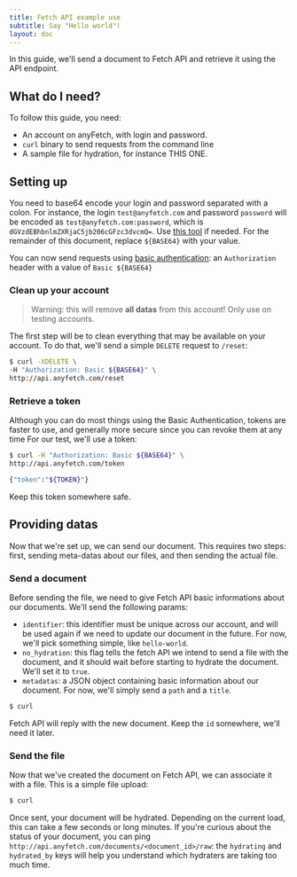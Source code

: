 ```yaml
---
title: Fetch API example use
subtitle: Say "Hello world"!
layout: doc
---
```


In this guide, we'll send a document to Fetch API and retrieve it using the API endpoint.

## What do I need?
To follow this guide, you need:

* An account on anyFetch, with login and password.
* `curl` binary to send requests from the command line
* A sample file for hydration, for instance THIS ONE.

## Setting up
You need to base64 encode your login and password separated with a colon.
For instance, the login `test@anyfetch.com` and password `password` will be encoded as `test@anyfetch.com:password`, which is `dGVzdEBhbnlmZXRjaC5jb206cGFzc3dvcmQ=`.
Use [this tool](http://www.base64encode.org/) if needed. For the remainder of this document, replace `${BASE64}` with your value.

You can now send requests using [basic authentication](/authentication.html): an `Authorization` header with a value of `Basic ${BASE64}`

### Clean up your account
> Warning: this will remove **all datas** from this account! Only use on testing accounts.

The first step will be to clean everything that may be available on your account. To do that, we'll send a simple `DELETE` request to `/reset`:

```sh
$ curl -XDELETE \
-H "Authorization: Basic ${BASE64}" \
http://api.anyfetch.com/reset
```

### Retrieve a token
Although you can do most things using the Basic Authentication, tokens are faster to use, and generally more secure since you can revoke them at any time
For our test, we'll use a token:

```sh
$ curl -H "Authorization: Basic ${BASE64}" \
http://api.anyfetch.com/token

{"token":"${TOKEN}"}
```

Keep this token somewhere safe.

## Providing datas
Now that we're set up, we can send our document. This requires two steps: first, sending meta-datas about our files, and then sending the actual file.

### Send a document
Before sending the file, we need to give Fetch API basic informations about our documents. We'll send the following params:

* `identifier`: this identifier must be unique across our account, and will be used again if we need to update our document in the future. For now, we'll pick something simple, like `hello-world`.
* `no_hydration`: this flag tells the fetch API we intend to send a file with the document, and it should wait before starting to hydrate the document. We'll set it to `true`.
* `metadatas`: a JSON object containing basic information about our document. For now, we'll simply send a `path` and a `title`.

```sh
$ curl
```

Fetch API will reply with the new document. Keep the `id` somewhere, we'll need it later.

### Send the file
Now that we've created the document on Fetch API, we can associate it with a file. This is a simple file upload:

```sh
$ curl
```

Once sent, your document will be hydrated. Depending on the current load, this can take a few seconds or long minutes. If you're curious about the status of your document, you can ping `http://api.anyfetch.com/documents/<document_id>/raw`: the `hydrating` and `hydrated_by` keys will help you understand which hydraters are taking too much time.
